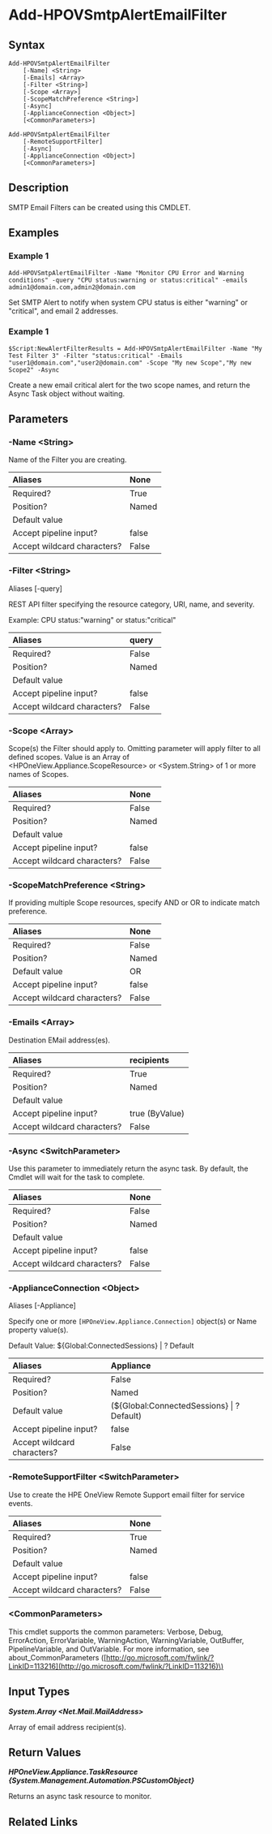 ﻿---
description: Add SMPT Email Alert Filter
---

# Add-HPOVSmtpAlertEmailFilter

## Syntax

```text
Add-HPOVSmtpAlertEmailFilter
    [-Name] <String>
    [-Emails] <Array>
    [-Filter <String>]
    [-Scope <Array>]
    [-ScopeMatchPreference <String>]
    [-Async]
    [-ApplianceConnection <Object>]
    [<CommonParameters>]
```

```text
Add-HPOVSmtpAlertEmailFilter
    [-RemoteSupportFilter]
    [-Async]
    [-ApplianceConnection <Object>]
    [<CommonParameters>]
```

## Description

SMTP Email Filters can be created using this CMDLET.

## Examples

###  Example 1 

```text
Add-HPOVSmtpAlertEmailFilter -Name "Monitor CPU Error and Warning conditions" -query "CPU status:warning or status:critical" -emails admin1@domain.com,admin2@domain.com

```

Set SMTP Alert to notify when system CPU status is either "warning" or "critical", and email 2 addresses.

###  Example 1 

```text
$Script:NewAlertFilterResults = Add-HPOVSmtpAlertEmailFilter -Name "My Test Filter 3" -Filter "status:critical" -Emails "user1@domain.com","user2@domain.com" -Scope "My new Scope","My new Scope2" -Async

```

Create a new email critical alert for the two scope names, and return the Async Task object without waiting.

## Parameters

### -Name &lt;String&gt;

Name of the Filter you are creating.

| Aliases | None |
| :--- | :--- |
| Required? | True |
| Position? | Named |
| Default value |  |
| Accept pipeline input? | false |
| Accept wildcard characters? | False |

### -Filter &lt;String&gt;

Aliases [-query]

REST API filter specifying the resource category, URI, name, and severity.  
	
Example:  CPU status:"warning" or status:"critical"

| Aliases | query |
| :--- | :--- |
| Required? | False |
| Position? | Named |
| Default value |  |
| Accept pipeline input? | false |
| Accept wildcard characters? | False |

### -Scope &lt;Array&gt;

Scope(s) the Filter should apply to.  Omitting parameter will apply filter to all defined scopes.  Value is an Array of <HPOneView.Appliance.ScopeResource> or <System.String> of 1 or more names of Scopes.

| Aliases | None |
| :--- | :--- |
| Required? | False |
| Position? | Named |
| Default value |  |
| Accept pipeline input? | false |
| Accept wildcard characters? | False |

### -ScopeMatchPreference &lt;String&gt;

If providing multiple Scope resources, specify AND or OR to indicate match preference.

| Aliases | None |
| :--- | :--- |
| Required? | False |
| Position? | Named |
| Default value | OR |
| Accept pipeline input? | false |
| Accept wildcard characters? | False |

### -Emails &lt;Array&gt;

Destination EMail address(es).

| Aliases | recipients |
| :--- | :--- |
| Required? | True |
| Position? | Named |
| Default value |  |
| Accept pipeline input? | true (ByValue) |
| Accept wildcard characters? | False |

### -Async &lt;SwitchParameter&gt;

Use this parameter to immediately return the async task.  By default, the Cmdlet will wait for the task to complete.

| Aliases | None |
| :--- | :--- |
| Required? | False |
| Position? | Named |
| Default value |  |
| Accept pipeline input? | false |
| Accept wildcard characters? | False |

### -ApplianceConnection &lt;Object&gt;

Aliases [-Appliance]

Specify one or more `[HPOneView.Appliance.Connection]` object(s) or Name property value(s).

Default Value: ${Global:ConnectedSessions} | ? Default

| Aliases | Appliance |
| :--- | :--- |
| Required? | False |
| Position? | Named |
| Default value | (${Global:ConnectedSessions} &vert; ? Default) |
| Accept pipeline input? | false |
| Accept wildcard characters? | False |

### -RemoteSupportFilter &lt;SwitchParameter&gt;

Use to create the HPE OneView Remote Support email filter for service events.

| Aliases | None |
| :--- | :--- |
| Required? | True |
| Position? | Named |
| Default value |  |
| Accept pipeline input? | false |
| Accept wildcard characters? | False |

### &lt;CommonParameters&gt;

This cmdlet supports the common parameters: Verbose, Debug, ErrorAction, ErrorVariable, WarningAction, WarningVariable, OutBuffer, PipelineVariable, and OutVariable. For more information, see about\_CommonParameters \([http://go.microsoft.com/fwlink/?LinkID=113216](http://go.microsoft.com/fwlink/?LinkID=113216)\)

## Input Types

_**System.Array <Net.Mail.MailAddress>**_

Array of email address recipient(s).

## Return Values

_**HPOneView.Appliance.TaskResource {System.Management.Automation.PSCustomObject}**_

Returns an async task resource to monitor.


## Related Links

